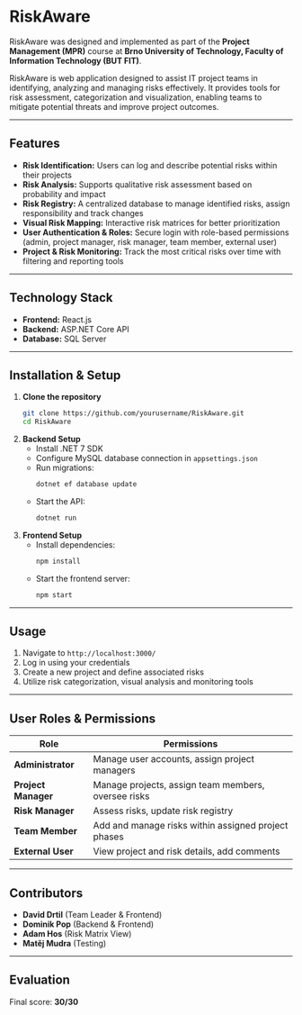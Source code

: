 # RiskAware

RiskAware was designed and implemented as part of the **Project Management (MPR)** course at **Brno University of Technology, Faculty of Information Technology (BUT FIT)**.

RiskAware is web application designed to assist IT project teams in identifying, analyzing and managing risks effectively. It provides tools for risk assessment, categorization and visualization, enabling teams to mitigate potential threats and improve project outcomes.

---

## Features
- **Risk Identification:** Users can log and describe potential risks within their projects
- **Risk Analysis:** Supports qualitative risk assessment based on probability and impact
- **Risk Registry:** A centralized database to manage identified risks, assign responsibility and track changes
- **Visual Risk Mapping:** Interactive risk matrices for better prioritization
- **User Authentication & Roles:** Secure login with role-based permissions (admin, project manager, risk manager, team member, external user)
- **Project & Risk Monitoring:** Track the most critical risks over time with filtering and reporting tools

---

## Technology Stack
- **Frontend:** React.js
- **Backend:** ASP.NET Core API
- **Database:** SQL Server

---

## Installation & Setup
1. **Clone the repository**
   ```sh
   git clone https://github.com/yourusername/RiskAware.git
   cd RiskAware
   ```
2. **Backend Setup**
   - Install .NET 7 SDK
   - Configure MySQL database connection in `appsettings.json`
   - Run migrations:
     ```sh
     dotnet ef database update
     ```
   - Start the API:
     ```sh
     dotnet run
     ```
3. **Frontend Setup**
   - Install dependencies:
     ```sh
     npm install
     ```
   - Start the frontend server:
     ```sh
     npm start
     ```

---

## Usage
1. Navigate to `http://localhost:3000/`
2. Log in using your credentials
3. Create a new project and define associated risks
4. Utilize risk categorization, visual analysis and monitoring tools

---

## User Roles & Permissions
| Role | Permissions |
|------|------------|
| **Administrator** | Manage user accounts, assign project managers |
| **Project Manager** | Manage projects, assign team members, oversee risks |
| **Risk Manager** | Assess risks, update risk registry |
| **Team Member** | Add and manage risks within assigned project phases |
| **External User** | View project and risk details, add comments |

---

## Contributors
- **David Drtil** (Team Leader & Frontend)
- **Dominik Pop** (Backend & Frontend)
- **Adam Hos** (Risk Matrix View)
- **Matěj Mudra** (Testing)

---

## Evaluation
Final score: **30/30**
